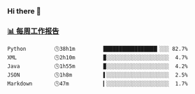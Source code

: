 ### Hi there 👋

<!-- waka-box start -->
### <a href="https://gist.github.com/b3f90cfdb958d2401b019f821c34c859" target="_blank">📊 每周工作报告</a>
```text
Python         🕓38h1m         █████████████████▎░░░ 82.7%
XML            🕓2h10m         ▉░░░░░░░░░░░░░░░░░░░░  4.7%
Java           🕓1h55m         ▉░░░░░░░░░░░░░░░░░░░░  4.2%
JSON           🕓1h8m          ▌░░░░░░░░░░░░░░░░░░░░  2.5%
Markdown       🕓47m           ▎░░░░░░░░░░░░░░░░░░░░  1.7%
```
<!-- waka-box end -->
